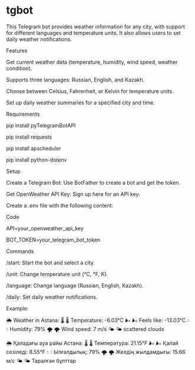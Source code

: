 # tgbot

This Telegram bot provides weather information for any city, with support for different languages and temperature units. It also allows users to set daily weather notifications.

Features

Get current weather data (temperature, humidity, wind speed, weather condition).

Supports three languages: Russian, English, and Kazakh.

Choose between Celsius, Fahrenheit, or Kelvin for temperature units.

Set up daily weather summaries for a specified city and time.

Requirements

pip install pyTelegramBotAPI

pip install requests

pip install apscheduler

pip install python-dotenv

Setup

Create a Telegram Bot: Use BotFather to create a bot and get the token.

Get OpenWeather API Key: Sign up here for an API key.

Create a .env file with the following content:

Code

API=your_openweather_api_key

BOT_TOKEN=your_telegram_bot_token

Commands

/start: Start the bot and select a city.

/unit: Change temperature unit (°C, °F, K).

/language: Change language (Russian, English, Kazakh).

/daily: Set daily weather notifications.

Example:

🌦 Weather in Astana:
🌡 🌡 Temperature: -6.03°C
🌬 🌬 Feels like: -13.03°C
💧 💧 Humidity: 79%
🌪 🌪 Wind speed: 7 m/s
🌤 🌤 scattered clouds

🌦 Қаладағы ауа райы Астана:
🌡 🌡 Температура: 21.15°F
🌬 🌬 Қалай сезіледі: 8.55°F
💧 💧 Ылғалдылық: 79%
🌪 🌪 Желдің жылдамдығы: 15.66 м/с
🌤 🌤 Таралған бұлттар
